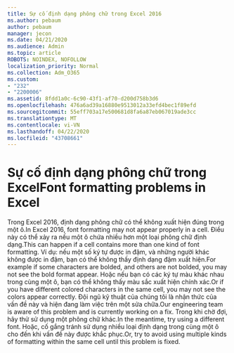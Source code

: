 ```yaml
---
title: Sự cố định dạng phông chữ trong Excel 2016
ms.author: pebaum
author: pebaum
manager: jecon
ms.date: 04/21/2020
ms.audience: Admin
ms.topic: article
ROBOTS: NOINDEX, NOFOLLOW
localization_priority: Normal
ms.collection: Adm_O365
ms.custom:
- "232"
- "2200006"
ms.assetid: 8fdd1a0c-6c90-43f1-af70-d200d758b3d6
ms.openlocfilehash: 476a6ad39a16880e9513012a33efd4bec1f89efd
ms.sourcegitcommit: 55eff703a17e500681d8fa6a87eb067019ade3cc
ms.translationtype: MT
ms.contentlocale: vi-VN
ms.lasthandoff: 04/22/2020
ms.locfileid: "43708661"
---
```

# <a name="font-formatting-problems-in-excel"></a><span data-ttu-id="ef08e-102">Sự cố định dạng phông chữ trong Excel</span><span class="sxs-lookup"><span data-stu-id="ef08e-102">Font formatting problems in Excel</span></span>

<span data-ttu-id="ef08e-103">Trong Excel 2016, định dạng phông chữ có thể không xuất hiện đúng trong một ô.</span><span class="sxs-lookup"><span data-stu-id="ef08e-103">In Excel 2016, font formatting may not appear properly in a cell.</span></span> <span data-ttu-id="ef08e-104">Điều này có thể xảy ra nếu một ô chứa nhiều hơn một loại phông chữ định dạng.</span><span class="sxs-lookup"><span data-stu-id="ef08e-104">This can happen if a cell contains more than one kind of font formatting.</span></span> <span data-ttu-id="ef08e-105">Ví dụ: nếu một số ký tự được in đậm, và những người khác không được in đậm, bạn có thể không thấy định dạng đậm xuất hiện.</span><span class="sxs-lookup"><span data-stu-id="ef08e-105">For example if some characters are bolded, and others are not bolded, you may not see the bold format appear.</span></span> <span data-ttu-id="ef08e-106">Hoặc nếu bạn có các ký tự màu khác nhau trong cùng một ô, bạn có thể không thấy màu sắc xuất hiện chính xác.</span><span class="sxs-lookup"><span data-stu-id="ef08e-106">Or if you have different colored characters in the same cell, you may not see the colors appear correctly.</span></span> <span data-ttu-id="ef08e-107">Đội ngũ kỹ thuật của chúng tôi là nhận thức của vấn đề này và hiện đang làm việc trên một sửa chữa.</span><span class="sxs-lookup"><span data-stu-id="ef08e-107">Our engineering team is aware of this problem and is currently working on a fix.</span></span> <span data-ttu-id="ef08e-108">Trong khi chờ đợi, hãy thử sử dụng một phông chữ khác.</span><span class="sxs-lookup"><span data-stu-id="ef08e-108">In the meantime, try using a different font.</span></span> <span data-ttu-id="ef08e-109">Hoặc, cố gắng tránh sử dụng nhiều loại định dạng trong cùng một ô cho đến khi vấn đề này được khắc phục.</span><span class="sxs-lookup"><span data-stu-id="ef08e-109">Or, try to avoid using multiple kinds of formatting within the same cell until this problem is fixed.</span></span>
  